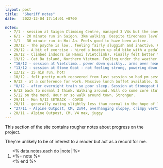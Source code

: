 ```yaml
---
layout: post
title:  "Sheriff notes"
date:   2022-12-04 17:14:01 +0700

notes:
  - 7/1 - session at Saigon Climbing Centre, managed 3 V4s but the ones tried after felt so hard. Felt really frustrated with how quickly I tire after a few moves. Not sure how I can improve on that. 
  - 6/1 - 20 minute run in Saigon. 3km walking. Despite tiredness level 1/5.
  - 1/1 - 30 minute run in Hoi An. Feels good to have been active.
  - 30/12 - The psyche is low.. feeling fairly sluggish and inactive. Could do with a run. In a cold climate at the moment which is not great for POTS - just want to lie down and keep warm. Last couple of sessions felt a bit strange - am I over an initial stage of noticeable improvement? Being abroad without a home-base also makes steady progress tricky. Aiming to do a run in the next couple of days.
  - 29/12 - A bit of exercise - hired a beaten up old bike with a pedal that didn't rotate properly and cycled for an hour.
  - 26/12 - Climbed indoors in Hanoi (Vietclimb). Finally felt better three days ago. Short session, felt pumped.
  - 19/12 - Cat Ba island, Northern Vietnam. Feeling under the weather. Fatigued. Climbing is out for the time being. Was hoping to check out some of the outdoor climbing here but need to recover first. Felt somewhat disheartened by the last session - as I noted, maybe POTS is going to be too much of a barrier to my improvement.
  - "16/12 - session at Vietclimb.. power down quickly.. arms over head seems to get hard fast.. is POTS too much of a barrier above a certain level for me? Other factors: weight, finger and arm strength. Need to make the most of what I have / can do."
  - "13/12 - session at Stone Goat - not feeling strong, powering down quickly? Bit achy. Questioning how realistic the goal is... EDIT: last go on big red hold overhang - completed! Nothing left in tank."
  - 12/12 - 25 min run, hot!
  - 10/12 - felt pretty much recovered from last session so had pm session at stone goat after sitting in a conference hall all day. 3 blue problems done but 2 blues seemed impossible. One was pockets at 45 deg and another had an impossible slopey pocket to hang off. Kind of reminder of core strength importance. 3x 1 min planks! Might need to up the training on that. Long rest and chat with another climber.
  - 9/12 - at a conference for work. Massive lunch buffet available. Salad!
  - "8/12 - after overnight train so poor sleep. Session at Stonegoat Bangkok. It’s sweaty in here! Easy session post covid - want to take things slow. Realised I get a bit nervy higher up: can I train for this? Managed 2 (or 3?) of the blue problems. Noticed someone doing a very thorough yoga warmup.. maybe I should do that."
  - 6/12 back to normal I think. Walking around. Will do some core stuff later. Almost tempted to go to wall but I want to save myself for the place in Bangkok in 2 days. Recovery seems to take 5 days, if meaning no forearm arches. Maybe gym later?? Just cycle or something. Dreamt about climbing - boreal stingers on feet, good footwork! 3 x 1 min planks.
  - 5/12 on the mend. Hour or so walk around town. Stronger.
  - 29/11 - Mon 5/12 SETBACK - COVID
  - 28/11 - generally eating slightly less than normal in the hope of losing a bit of weight. Possible run tonight or tomorrow alternatively. Can look up core strength exercises - do them in the hotel.
  - "27/11 - Alpine Outpost, CM, 2xV4, overhanging slopey, crimpy vertical. Fingers feel the limitation - power down! Undercut problem - Core strength. Post climbing training: Planks 60s, 60s, 60s; Deadhang incut edge 7s, 10s, 10 (thought was dead before this: maybe I don’t power down as much as I think? Or base level stays?); Rings pull-ups (palms facing) 5, 5, 5"
  - 20/11 - Alpine Outpost, CM, V4 max, juggy
---
```


This section of the site contains rougher notes about progress on the project.

They're unlikely to be of interest to a reader but act as a record for me.

<ol class="notes-list">
  <% data.notes.each do |note| %>
    <li><%= note %></li>
  <% end %>
</ol>
